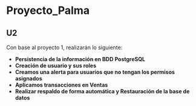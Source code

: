 # Proyecto_Palma

## U2

Con base al proyecto 1, realizarán lo siguiente:

- **Persistencia de la información en BDD PostgreSQL**
- **Creación de usuario y sus roles**
- **Creamos una alerta para usuarios que no tengan los permisos asignados**
- **Aplicamos  transacciones en Ventas**
- **Realizar respaldo de forma automática y Restauración de la base de datos**

